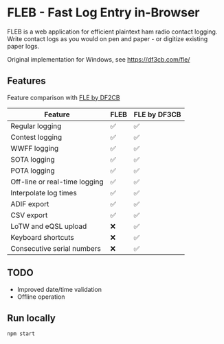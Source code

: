 # FLEB - Fast Log Entry in-Browser

FLEB is a web application for efficient plaintext ham radio contact logging. Write contact logs
as you would on pen and paper - or digitize existing paper logs.

Original implementation for Windows, see https://df3cb.com/fle/

## Features

Feature comparison with [FLE by DF2CB](https://df3cb.com/fle/documentation/)

| Feature                       | FLEB | FLE by DF3CB |
|-------------------------------|------|--------------|
| Regular logging               | ✅   | ✅           |
| Contest logging               | ✅   | ✅           |
| WWFF logging                  | ✅   | ✅           |
| SOTA logging                  | ✅   | ✅           |
| POTA logging                  | ✅   | ✅           |
| Off-line or real-time logging | ✅   | ✅           |
| Interpolate log times         | ✅   | ✅           |
| ADIF export                   | ✅   | ✅           |
| CSV export                    | ✅   | ✅           |
| LoTW and eQSL upload          | ❌   | ✅           |
| Keyboard shortcuts            | ❌   | ✅           |
| Consecutive serial numbers    | ❌   | ✅           |

## TODO

- Improved date/time validation
- Offline operation

## Run locally

    npm start
